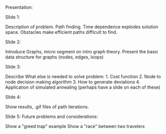 Presentation:

Slide 1:

  Description of problem.
    Path finding. Time dependence explodes solution space. Obstacles make efficient paths difficult to find.

Slide 2:

  Introduce Graphs, micro segment on intro graph theory. Present the basic data structure for graphs (nodes, edges, loops)

Slide 3:

  Describe What else is needed to solve problem:
    1. Cost function
    2. Node to node decision making algorithm
    3. How to generate deviations
    4. Application of simulated annealing
    (perhaps have a slide on each of these)

Slide 4:

  Show results, .gif files of path iterations.

Slide 5:
  Future problems and considerations:
  
  Show a "greed trap" example
  Show a "race" between two travelers
